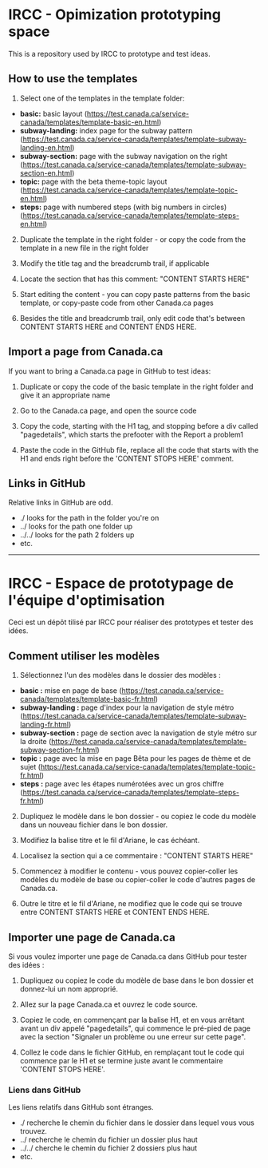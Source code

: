 # IRCC - Opimization prototyping space

This is a repository used by IRCC to prototype and test ideas.

## How to use the templates

1) Select one of the templates in the template folder:
- **basic:** basic layout (https://test.canada.ca/service-canada/templates/template-basic-en.html)
- **subway-landing:** index page for the subway pattern (https://test.canada.ca/service-canada/templates/template-subway-landing-en.html)
- **subway-section:** page with the subway navigation on the right (https://test.canada.ca/service-canada/templates/template-subway-section-en.html)
- **topic:** page with the beta theme-topic layout (https://test.canada.ca/service-canada/templates/template-topic-en.html)
- **steps:** page with numbered steps (with big numbers in circles) (https://test.canada.ca/service-canada/templates/template-steps-en.html)


2) Duplicate the template in the right folder - or copy the code from the template in a new file in the right folder

3) Modify the title tag and the breadcrumb trail, if applicable

4) Locate the section that has this comment: "CONTENT STARTS HERE"

5) Start editing the content - you can copy paste patterns from the basic template, or copy-paste code from other Canada.ca pages

6) Besides the title and breadcrumb trail, only edit code that's between CONTENT STARTS HERE and CONTENT ENDS HERE.


## Import a page from Canada.ca

If you want to bring a Canada.ca page in GitHub to test ideas:

1) Duplicate or copy the code of the basic template in the right folder and give it an appropriate name

2) Go to the Canada.ca page, and open the source code

3) Copy the code, starting with the H1 tag, and stopping before a div called "pagedetails", which starts the prefooter with the Report a problem1

4) Paste the code in the GitHub file, replace all the code that starts with the H1 and ends right before the 'CONTENT STOPS HERE' comment.

## Links in GitHub

Relative links in GitHub are odd.
- ./ looks for the path in the folder you're on
- ../ looks for the path one folder up
- ../../ looks for the path 2 folders up
- etc.


--------------------

# IRCC - Espace de prototypage de l'équipe d'optimisation


Ceci est un dépôt tilisé par IRCC pour réaliser des prototypes et tester des idées.

## Comment utiliser les modèles

1) Sélectionnez l'un des modèles dans le dossier des modèles :
- **basic :**  mise en page de base (https://test.canada.ca/service-canada/templates/template-basic-fr.html)
- **subway-landing :** page d'index pour la navigation de style métro (https://test.canada.ca/service-canada/templates/template-subway-landing-fr.html)
- **subway-section :**  page de section avec la navigation de style métro sur la droite (https://test.canada.ca/service-canada/templates/template-subway-section-fr.html)
- **topic :** page avec la mise en page Bêta pour les pages de thème et de sujet (https://test.canada.ca/service-canada/templates/template-topic-fr.html)
- **steps :** page avec les étapes numérotées avec un gros chiffre (https://test.canada.ca/service-canada/templates/template-steps-fr.html)


2) Dupliquez le modèle dans le bon dossier - ou copiez le code du modèle dans un nouveau fichier dans le bon dossier.

3) Modifiez la balise titre et le fil d'Ariane, le cas échéant.

4) Localisez la section qui a ce commentaire : "CONTENT STARTS HERE"

5) Commencez à modifier le contenu - vous pouvez copier-coller les modèles du modèle de base ou copier-coller le code d'autres pages de Canada.ca.

6) Outre le titre et le fil d'Ariane, ne modifiez que le code qui se trouve entre CONTENT STARTS HERE et CONTENT ENDS HERE.


## Importer une page de Canada.ca

Si vous voulez importer une page de Canada.ca dans GitHub pour tester des idées :

1) Dupliquez ou copiez le code du modèle de base dans le bon dossier et donnez-lui un nom approprié.

2) Allez sur la page Canada.ca et ouvrez le code source.

3) Copiez le code, en commençant par la balise H1, et en vous arrêtant avant un div appelé "pagedetails", qui commence le pré-pied de page avec la section "Signaler un problème ou une erreur sur cette page".

4) Collez le code dans le fichier GitHub, en remplaçant tout le code qui commence par le H1 et se termine juste avant le commentaire 'CONTENT STOPS HERE'.

### Liens dans GitHub

Les liens relatifs dans GitHub sont étranges.
- ./ recherche le chemin du fichier dans le dossier dans lequel vous vous trouvez.
- ../ recherche le chemin du fichier un dossier plus haut
- ../../ cherche le chemin du fichier 2 dossiers plus haut
- etc.
